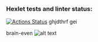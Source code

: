 ### Hexlet tests and linter status:
[![Actions Status](https://github.com/Andrey8Meteor/frontend-project-44/actions/workflows/hexlet-check.yml/badge.svg)](https://github.com/Andrey8Meteor/frontend-project-44/actions)
ghjdthrf gei

brain-even
![alt text](img/image1.png)